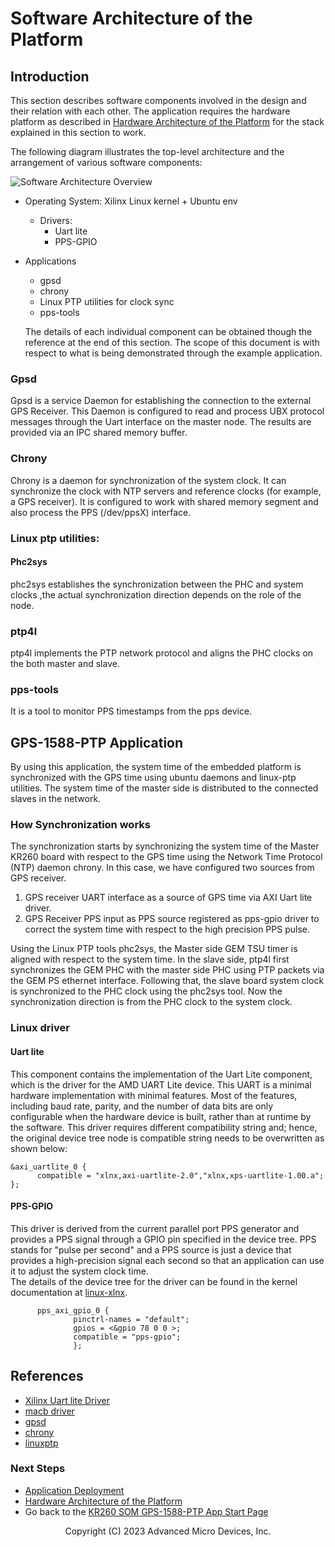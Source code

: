 ﻿# Software Architecture of the Platform

## Introduction

This section describes software components involved in the design and their relation with each other. The application requires the hardware platform as described in [Hardware Architecture of the Platform](./hw_arch_platform.md) for the stack explained in this section to work.

The following diagram illustrates the top-level architecture and the arrangement of various software components:

![Software Architecture Overview](../media/sw_arch_intro.png)


- Operating System: Xilinx Linux kernel + Ubuntu env
  - Drivers:
    - Uart lite
    - PPS-GPIO 
- Applications
  - gpsd 
  - chrony
  - Linux PTP utilities for clock sync
  - pps-tools
  
  The details of each individual component can be obtained though the reference at the end of this section. The scope of this document is with respect to what is being demonstrated through the example application.

### Gpsd 
  Gpsd is a service Daemon for establishing the connection to the external GPS Receiver. This Daemon is configured to read and process UBX protocol messages through the Uart interface on the master node. The results are provided via an IPC shared memory buffer.

### Chrony
  Chrony is a daemon for synchronization of the system clock. It can synchronize the clock with NTP servers and reference clocks (for example, a GPS receiver). It is configured to work with shared memory segment and also process the PPS (/dev/ppsX) interface.

### Linux ptp utilities:
#### Phc2sys
  phc2sys establishes the synchronization between the PHC and system clocks ,the actual synchronization direction depends on the role of the node.
### ptp4l
  ptp4l implements the PTP network protocol and aligns the PHC clocks on the both master and slave.

### pps-tools
  It is a tool to monitor PPS timestamps from the pps device.


## GPS-1588-PTP Application
  By using this application, the system time of the embedded platform is synchronized with the GPS time using ubuntu daemons and linux-ptp utilities. The system time of the master side is distributed to the connected slaves in the network.

### How Synchronization works
  The synchronization starts by synchronizing the system time of the Master KR260 board with respect to the GPS time using the Network Time Protocol (NTP) daemon chrony. In this case, we have configured two sources from GPS receiver.

  1. GPS receiver UART interface as a source of GPS time via AXI Uart lite driver.
  1. GPS Receiver PPS input as PPS source registered as pps-gpio driver to correct the system time with respect to the high precision PPS pulse.


  Using the Linux PTP tools phc2sys, the Master side GEM TSU timer is aligned with respect to the system time.
  In the slave side, ptp4l first synchronizes the GEM PHC with the master side PHC using PTP packets via the GEM PS ethernet interface. Following that, the slave board system clock is synchronized to the PHC clock using the phc2sys tool. Now the synchronization direction is from the PHC clock to the system clock.


### Linux driver
#### Uart lite
  This component contains the implementation of the Uart Lite component, which is the driver for the AMD UART Lite device. This UART is a minimal hardware implementation with minimal features. Most of the features, including baud rate, parity, and the number of data bits are only configurable when the hardware device is built, rather than at runtime by the software.
  This driver requires different compatibility string and; hence, the original device tree node is compatible string needs to be overwritten as shown below:
  ```text
  &axi_uartlite_0 {
        compatible = "xlnx,axi-uartlite-2.0","xlnx,xps-uartlite-1.00.a";
  };
```
#### PPS-GPIO
  This driver is derived from the current parallel port PPS generator and provides a PPS signal through a GPIO pin specified in the device tree. PPS stands for "pulse per second" and a PPS source is just a device that provides a high-precision signal each second so that an application can use it to adjust the system clock time.  
  The details of the device tree for the driver can be found in the kernel documentation at [linux-xlnx](https://github.com/Xilinx/linux-xlnx/blob/master/Documentation/devicetree/bindings/pps/pps-gpio.txt).

  ```text
		pps_axi_gpio_0 {
                pinctrl-names = "default";
                gpios = <&gpio 78 0 0 >;
                compatible = "pps-gpio";
                };
  ```


## References

- [Xilinx Uart lite Driver](https://xilinx-wiki.atlassian.net/wiki/spaces/A/pages/18842249/Uartlite+Driver)
- [macb driver](https://xilinx-wiki.atlassian.net/wiki/spaces/A/pages/18841740/Macb+Driver)
- [gpsd](https://gpsd.io/)
- [chrony](https://chrony.tuxfamily.org/index.html)
- [linuxptp](https://linuxptp.nwtime.org/documentation/)

### Next Steps

- [Application Deployment](app_deployment.md)
- [Hardware Architecture of the Platform](hw_arch_platform.md)
- Go back to the [KR260 SOM GPS-1588-PTP App Start Page](../gps_1588_ptp_precision_time_mgmt)

<!---

Licensed under the Apache License, Version 2.0 (the "License"); you may not use this file except in compliance with the License.

You may obtain a copy of the License at http://www.apache.org/licenses/LICENSE-2.0.

Unless required by applicable law or agreed to in writing, software distributed under the License is distributed on an "AS IS" BASIS, WITHOUT WARRANTIES OR CONDITIONS OF ANY KIND, either express or implied. See the License for the specific language governing permissions and limitations under the License.

-->

<p class="sphinxhide" align="center">Copyright (C) 2023 Advanced Micro Devices, Inc.</p>
